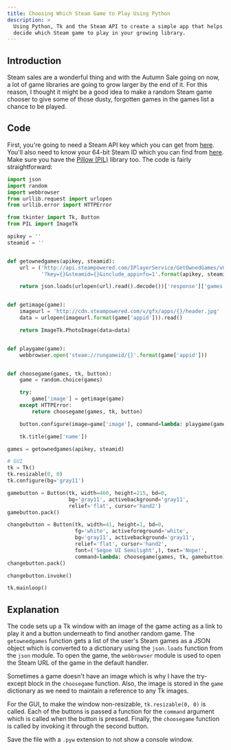 ```yaml
---
title: Choosing Which Steam Game to Play Using Python
description: >
  Using Python, Tk and the Steam API to create a simple app that helps you
  decide which Steam game to play in your growing library.
---
```


Introduction
------------

Steam sales are a wonderful thing and with the Autumn Sale going on now, a lot
of game libraries are going to grow larger by the end of it. For this reason, I
thought it might be a good idea to make a random Steam game chooser to give
some of those dusty, forgotten games in the games list a chance to be played.

Code
----

First, you're going to need a Steam API key which you can get from
[here](http://steamcommunity.com/dev/). You'll also need to know your 64-bit
Steam ID which you can find from [here](http://steamidconverter.com/). Make
sure you have the [Pillow (PIL)](https://pypi.python.org/pypi/Pillow) library
too. The code is fairly straightforward:

```python
import json
import random
import webbrowser
from urllib.request import urlopen
from urllib.error import HTTPError

from tkinter import Tk, Button
from PIL import ImageTk

apikey = ''
steamid = ''


def getownedgames(apikey, steamid):
    url = ('http://api.steampowered.com/IPlayerService/GetOwnedGames/v0001/'
           '?key={}&steamid={}&include_appinfo=1'.format(apikey, steamid))

    return json.loads(urlopen(url).read().decode())['response']['games']


def getimage(game):
    imageurl = 'http://cdn.steampowered.com/v/gfx/apps/{}/header.jpg'
    data = urlopen(imageurl.format(game['appid'])).read()

    return ImageTk.PhotoImage(data=data)


def playgame(game):
    webbrowser.open('steam://rungameid/{}'.format(game['appid']))


def choosegame(games, tk, button):
    game = random.choice(games)

    try:
        game['image'] = getimage(game)
    except HTTPError:
        return choosegame(games, tk, button)

    button.configure(image=game['image'], command=lambda: playgame(game))

    tk.title(game['name'])

games = getownedgames(apikey, steamid)

# GUI
tk = Tk()
tk.resizable(0, 0)
tk.configure(bg='gray11')

gamebutton = Button(tk, width=460, height=215, bd=0,
                    bg='gray11', activebackground='gray11',
                    relief='flat', cursor='hand2')
gamebutton.pack()

changebutton = Button(tk, width=41, height=1, bd=0,
                      fg='white', activeforeground='white',
                      bg='gray11', activebackground='gray11',
                      relief='flat', cursor='hand2',
                      font=('Segoe UI Semilight',), text='Nope!',
                      command=lambda: choosegame(games, tk, gamebutton))
changebutton.pack()

changebutton.invoke()

tk.mainloop()
```

Explanation
-----------

The code sets up a Tk window with an image of the game acting as a link to play
it and a button underneath to find another random game. The `getownedgames`
function gets a list of the user's Steam games as a JSON object which is
converted to a dictionary using the `json.loads` function from the `json`
module. To open the game, the `webbrowser` module is used to open the Steam URL
of the game in the default handler.

Sometimes a game doesn't have an image which is why I have the try-except block
in the `choosegame` function. Also, the image is stored in the `game`
dictionary as we need to maintain a reference to any Tk images.

For the GUI, to make the window non-resizable, `tk.resizable(0, 0)` is called.
Each of the buttons is passed a function for the `command` argument which is
called when the button is pressed. Finally, the `choosegame` function is called
by invoking it through the second button.

Save the file with a `.pyw` extension to not show a console window.
